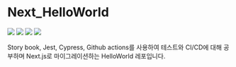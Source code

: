 # Next_HelloWorld

<img src="https://img.shields.io/badge/Next.js-000000?style=flat&logo=next.js&logoColor=white"> <img src="https://img.shields.io/badge/-typescript-3178C6?style=flat&logo=typescript&logoColor=white">
<img src="https://img.shields.io/badge/-react-61DAFB?style=flat&logo=react&logoColor=white">
<img src="https://img.shields.io/badge/-styled--components-DB7093?style=flat&logo=styledComponents&logoColor=white"> <br>

Story book, Jest, Cypress, Github actions를 사용하여 테스트와 CI/CD에 대해 공부하며 Next.js로 마이그레이션하는 HelloWorld 레포입니다.
